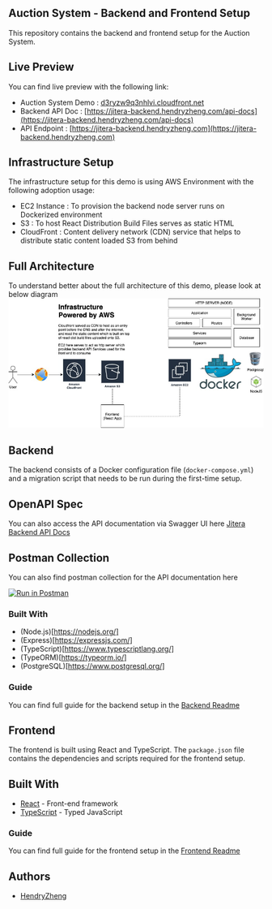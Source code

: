 ## Auction System - Backend and Frontend Setup

This repository contains the backend and frontend setup for the Auction System.

## Live Preview
You can find live preview with the following link:
- Auction System Demo : [d3ryzw9q3nhlvi.cloudfront.net](https://d3ryzw9q3nhlvi.cloudfront.net/login)
- Backend API Doc : [https://jitera-backend.hendryzheng.com/api-docs](https://jitera-backend.hendryzheng.com/api-docs)
- API Endpoint : [https://jitera-backend.hendryzheng.com](https://jitera-backend.hendryzheng.com)

## Infrastructure Setup
The infrastructure setup for this demo is using AWS Environment with the following adoption usage:
- EC2 Instance : To provision the backend node server runs on Dockerized environment
- S3 : To host React Distribution Build Files serves as static HTML
- CloudFront : Content delivery network (CDN) service that helps to distribute static content loaded S3 from behind

## Full Architecture
To understand better about the full architecture of this demo, please look at below diagram
![Diagram](./Docs/Full-Architecture.jpg)
## Backend

The backend consists of a Docker configuration file (`docker-compose.yml`) and a migration script that needs to be run during the first-time setup.

## OpenAPI Spec

You can also access the API documentation via Swagger UI here [Jitera Backend API Docs](http://jitera-backend.hendryzheng.com:8080)

## Postman Collection

You can also find postman collection for the API documentation here 

[![Run in Postman](https://run.pstmn.io/button.svg)](https://app.getpostman.com/run-collection/1200729-5c9ffa3f-99ea-44e0-a984-263efcdcfbd6?action=collection%2Ffork&source=rip_markdown&collection-url=entityId%3D1200729-5c9ffa3f-99ea-44e0-a984-263efcdcfbd6%26entityType%3Dcollection%26workspaceId%3D38e3f536-18a8-41dc-a12d-35d0dbd0da6e)


### Built With
- (Node.js)[https://nodejs.org/]
- (Express)[https://expressjs.com/]
- (TypeScript)[https://www.typescriptlang.org/]
- (TypeORM)[https://typeorm.io/]
- (PostgreSQL)[https://www.postgresql.org/]

### Guide
You can find full guide for the backend setup in the [Backend Readme](./backend/readme.md)


## Frontend

The frontend is built using React and TypeScript. The `package.json` file contains the dependencies and scripts required for the frontend setup.

## Built With

- [React](https://reactjs.org/) - Front-end framework
- [TypeScript](https://www.typescriptlang.org/) - Typed JavaScript

### Guide
You can find full guide for the frontend setup in the [Frontend Readme](./frontend/README.md)

## Authors

- [HendryZheng](https://github.com/xen-HendryZheng)